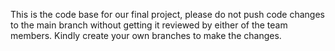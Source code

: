 This is the code base for our final project, please do not push code changes to the main branch without getting it reviewed by either of the team members. Kindly create your own branches to make the changes. 
